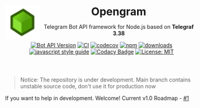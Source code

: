 <header>
<img src="https://raw.githubusercontent.com/OpengramJS/opengram/master/docs/media/Logo.svg" alt="logo" height="90" align="left">
<h1 style="display: inline">Opengram</h1>

Telegram Bot API framework for Node.js based on **Telegraf 3.38**

[![Bot API Version][bots-api-image]][bots-api-url] [![CI][ci-image]][ci-url] [![codecov][codecov-image]][codecov-url] [![npm][npm-image]][npm-url] [![downloads][downloads-image]][downloads-url] [![javascript style guide][standard-image]][standard-url] [![Codacy Badge][codacy-image]][codacy-url] [![License: MIT][license-image]][license-url]
</header>

[codecov-image]: https://codecov.io/gh/OpengramJS/opengram/branch/master/graph/badge.svg?token=8HJ46DCTSC
[codecov-url]: https://codecov.io/gh/OpengramJS/opengram
[license-image]: https://img.shields.io/badge/License-MIT-yellow.svg
[license-url]: https://opensource.org/licenses/MIT
[codacy-image]: https://app.codacy.com/project/badge/Grade/0ba3bf1b270946918b13e2730d190156
[codacy-url]: https://www.codacy.com/gh/OpengramJS/opengram/dashboard?utm_source=github.com&amp;utm_medium=referral&amp;utm_content=OpengramJS/opengram&amp;utm_campaign=Badge_Grade
[bots-api-image]: https://img.shields.io/badge/Bots%20API-v6.2-ff69b4
[bots-api-url]: https://core.telegram.org/bots/api
[ci-image]: https://github.com/OpengramJS/opengram/actions/workflows/ci.yml/badge.svg?branch=master
[ci-url]: https://github.com/OpengramJS/opengram/actions/workflows/actions/workflows/ci.yml
[npm-image]: https://img.shields.io/npm/v/opengram.svg
[npm-url]: https://npmjs.org/package/opengram
[downloads-image]: https://img.shields.io/npm/dm/opengram.svg
[downloads-url]: https://npmjs.org/package/opengram
[standard-image]: https://img.shields.io/badge/code_style-standard-brightgreen.svg
[standard-url]: https://standardjs.com

> Notice: The repository is under development. Main branch contains unstable source code, don't use it for production now

If you want to help in development. Welcome! Current v1.0 Roadmap - [#1][i1]

[i1]: https://github.com/OpengramJS/opengram/issues/1
